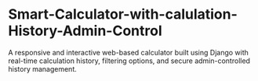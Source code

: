 # Smart-Calculator-with-calulation-History-Admin-Control
A responsive and interactive web-based calculator built using Django with real-time calculation history, filtering options, and secure admin-controlled history management.
